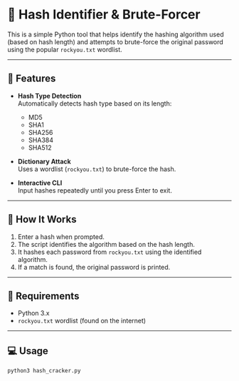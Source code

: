# 🔐 Hash Identifier & Brute-Forcer

This is a simple Python tool that helps identify the hashing algorithm used (based on hash length) and attempts to brute-force the original password using the popular `rockyou.txt` wordlist.

---

## 🧠 Features

- **Hash Type Detection**  
  Automatically detects hash type based on its length:
  - MD5
  - SHA1
  - SHA256
  - SHA384
  - SHA512

- **Dictionary Attack**  
  Uses a wordlist (`rockyou.txt`) to brute-force the hash.

- **Interactive CLI**  
  Input hashes repeatedly until you press Enter to exit.

---

## 🚀 How It Works

1. Enter a hash when prompted.
2. The script identifies the algorithm based on the hash length.
3. It hashes each password from `rockyou.txt` using the identified algorithm.
4. If a match is found, the original password is printed.

---

## 📁 Requirements

- Python 3.x
- `rockyou.txt` wordlist (found on the internet)

---

## 💻 Usage

```bash
python3 hash_cracker.py

